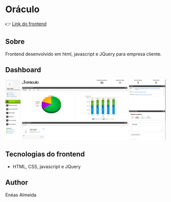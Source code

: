 # Oráculo

👉 <a href="http://oraculo.venzel.com.br/">Link do frontend</a>

## Sobre

Frontend desenvolvido em html, javascript e JQuery para empresa cliente.

## Dashboard

<img src="./media/images/dashboard.png" />

## Tecnologias do frontend

-   HTML, CSS, javascript e JQuery

## Author

Enéas Almeida
